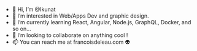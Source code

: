 - 👋 Hi, I’m @Ikunat
- 👀 I’m interested in Web/Apps Dev and graphic design.
- 🌱 I’m currently learning React, Angular, Node.js, GraphQL, Docker, and so on...
- 💞️ I’m looking to collaborate on anything cool !
- 📫 You can reach me at francoisdeleau.com 👽

<!---
Ikunat/Ikunat is a ✨ special ✨ repository because its `README.md` (this file) appears on your GitHub profile.
You can click the Preview link to take a look at your changes.
--->
